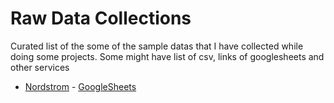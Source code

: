 # Raw Data Collections
Curated list of the some of the  sample datas that I have collected while doing some projects.
Some might have list of csv, links of googlesheets and other services
* [Nordstrom](https://www.nordstrom.com/) - [GoogleSheets](https://docs.google.com/spreadsheets/d/1S7_LA6uKZ5b-SCqt1TKBVmdotMSnaAd6yw9gdcjkv7o/edit?usp=sharing)
